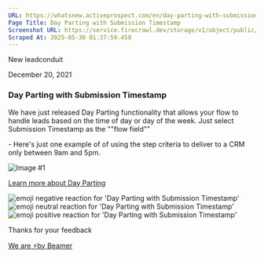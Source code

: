 ```yaml
---
URL: https://whatsnew.activeprospect.com/en/day-parting-with-submission-timestamp
Page Title: Day Parting with Submission Timestamp
Screenshot URL: https://service.firecrawl.dev/storage/v1/object/public/media/screenshot-3b52852a-1f73-489e-aaec-bccda448fc74.png
Scraped At: 2025-05-30 01:37:59.459
---
```


New
leadconduit

December 20, 2021

### Day Parting with Submission Timestamp

We have just released Day Parting functionality that allows your flow to handle leads based on the time of day or day of the week. Just select Submission Timestamp as the ""flow field""

\- Here's just one example of of using the step criteria to deliver to a CRM only between 9am and 5pm.

![Image #1](https://app.getbeamer.com/pictures?id=190770-Je-_vUIpNO-_vR7vv70o77-977-9BHV977-977-9LnZYcu-_ve-_vWh9aO-_vSAh77-9A1Lvv70.&v=4)

[Learn more about Day Parting](https://community.activeprospect.com/posts/4540073-leadconduit-day-parting)

![emoji negative reaction for 'Day Parting with Submission Timestamp'](https://app.getbeamer.com/images/emojiNeg.svg)![emoji neutral reaction for 'Day Parting with Submission Timestamp'](https://app.getbeamer.com/images/emojiNeut.svg)![emoji positive reaction for 'Day Parting with Submission Timestamp'](https://app.getbeamer.com/images/emojiPos.svg)

Thanks for your feedback

[We are ⚡by Beamer](https://www.getbeamer.com/?ref=watermark_MErKJCnu12412_public&company=ActiveProspect&watermarkRef=powered&utm_term=MErKJCnu12412&utm_content=ActiveProspect&utm_source=standalone&utm_medium=footer&utm_campaign=powered)
